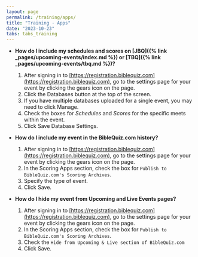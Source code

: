 ```yaml
---
layout: page
permalink: /training/apps/
title: "Training - Apps"
date: "2023-10-23"
tabs: tabs_training
---
```


* **How do I include my schedules and scores on [JBQ]({% link _pages/upcoming-events/index.md %}) or [TBQ]({% link _pages/upcoming-events/tbq.md %})?**
    1. After signing in to [https://registration.biblequiz.com](https://registration.biblequiz.com), go to the settings page for your event by clicking the gears icon on the page.
    2. Click the Databases button at the top of the screen.
    3. If you have multiple databases uploaded for a single event, you may need to click Manage.
    4. Check the boxes for *Schedules* and *Scores* for the specific meets within the event.
    5. Click Save Database Settings.

* **How do I include my event in the BibleQuiz.com history?**
    1. After signing in to [https://registration.biblequiz.com](https://registration.biblequiz.com), go to the settings page for your event by clicking the gears icon on the page.
    2. In the Scoring Apps section, check the box for `Publish to BibleQuiz.com's Scoring Archives`.
    3. Specify the type of event.
    4. Click Save.

* **How do I hide my event from Upcoming and Live Events pages?**

    1. After signing in to [https://registration.biblequiz.com](https://registration.biblequiz.com), go to the settings page for your event by clicking the gears icon on the page.
    2. In the Scoring Apps section, check the box for `Publish to BibleQuiz.com's Scoring Archives`.
    3. Check the `Hide from Upcoming & Live section of BibleQuiz.com`
    4. Click Save.